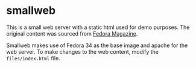 # smallweb

This is a small web server with a static html used for demo purposes. The original content was sourced from [Fedora Magazine](https://fedoramagazine.org/build-smaller-containers/).

Smallweb makes use of Fedora 34 as the base image and apache for the web server. To make changes to the web content, modify the `files/index.html` file.
